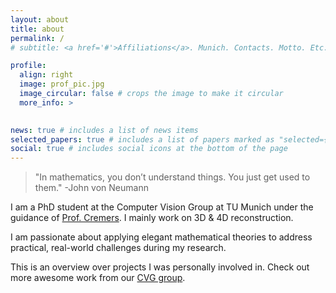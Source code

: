 ```yaml
---
layout: about
title: about
permalink: /
# subtitle: <a href='#'>Affiliations</a>. Munich. Contacts. Motto. Etc.

profile:
  align: right
  image: prof_pic.jpg
  image_circular: false # crops the image to make it circular
  more_info: >
    

news: true # includes a list of news items
selected_papers: true # includes a list of papers marked as "selected={true}"
social: true # includes social icons at the bottom of the page
---
```


> "In mathematics, you don’t understand things. You just get used to them."
> -John von Neumann



I am a PhD student at the Computer Vision Group at TU Munich under the guidance of [Prof. Cremers](https://scholar.google.com/citations?user=cXQciMEAAAAJ&hl=en).
I mainly work on 3D & 4D reconstruction.

I am passionate about applying elegant mathematical theories to address practical, real-world challenges during my research.

This is an overview over projects I was personally involved in. Check out more awesome work from our [CVG group](https://cvg.cit.tum.de/publications).
